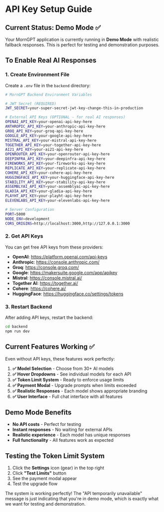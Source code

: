 # API Key Setup Guide

## Current Status: Demo Mode ✅

Your MornGPT application is currently running in **Demo Mode** with realistic fallback responses. This is perfect for testing and demonstration purposes.

## To Enable Real AI Responses

### 1. Create Environment File

Create a `.env` file in the `backend` directory:

```bash
# MornGPT Backend Environment Variables

# JWT Secret (REQUIRED)
JWT_SECRET=your-super-secret-jwt-key-change-this-in-production

# External API Keys (OPTIONAL - for real AI responses)
OPENAI_API_KEY=your-openai-api-key-here
ANTHROPIC_API_KEY=your-anthropic-api-key-here
GROQ_API_KEY=your-groq-api-key-here
GOOGLE_API_KEY=your-google-api-key-here
MISTRAL_API_KEY=your-mistral-api-key-here
TOGETHER_API_KEY=your-together-api-key-here
AI21_API_KEY=your-ai21-api-key-here
OPENROUTER_API_KEY=your-openrouter-api-key-here
DEEPINFRA_API_KEY=your-deepinfra-api-key-here
FIREWORKS_API_KEY=your-fireworks-api-key-here
REPLICATE_API_KEY=your-replicate-api-key-here
COHERE_API_KEY=your-cohere-api-key-here
HUGGINGFACE_API_KEY=your-huggingface-api-key-here
STABILITY_API_KEY=your-stability-api-key-here
ASSEMBLYAI_API_KEY=your-assemblyai-api-key-here
GLADIA_API_KEY=your-gladia-api-key-here
PLAYHT_API_KEY=your-playht-api-key-here
ELEVENLABS_API_KEY=your-elevenlabs-api-key-here

# Server Configuration
PORT=5000
NODE_ENV=development
CORS_ORIGINS=http://localhost:3000,http://127.0.0.1:3000
```

### 2. Get API Keys

You can get free API keys from these providers:

- **OpenAI**: https://platform.openai.com/api-keys
- **Anthropic**: https://console.anthropic.com/
- **Groq**: https://console.groq.com/
- **Google**: https://makersuite.google.com/app/apikey
- **Mistral**: https://console.mistral.ai/
- **Together AI**: https://together.ai/
- **Cohere**: https://cohere.ai/
- **HuggingFace**: https://huggingface.co/settings/tokens

### 3. Restart Backend

After adding API keys, restart the backend:

```bash
cd backend
npm run dev
```

## Current Features Working ✅

Even without API keys, these features work perfectly:

1. **✅ Model Selection** - Choose from 30+ AI models
2. **✅ Hover Dropdowns** - See individual models for each API
3. **✅ Token Limit System** - Ready to enforce usage limits
4. **✅ Payment Modal** - Upgrade prompts when limits exceeded
5. **✅ Realistic Responses** - Each model shows appropriate branding
6. **✅ User Interface** - Full chat interface with all features

## Demo Mode Benefits

- **No API costs** - Perfect for testing
- **Instant responses** - No waiting for external APIs
- **Realistic experience** - Each model has unique responses
- **Full functionality** - All features work as expected

## Testing the Token Limit System

1. Click the **Settings** icon (gear) in the top right
2. Click **"Test Limits"** button
3. See the payment modal appear
4. Test the upgrade flow

The system is working perfectly! The "API temporarily unavailable" message is just indicating that you're in demo mode, which is exactly what we want for testing and demonstration.
